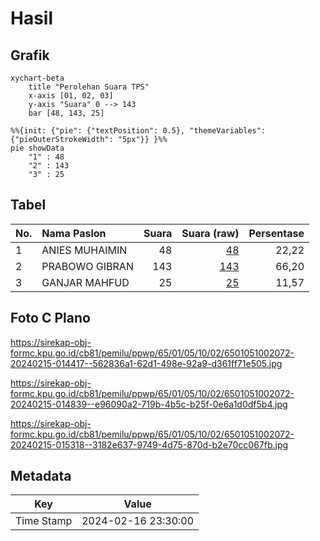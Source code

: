 # Hasil

## Grafik

```mermaid
xychart-beta
    title "Perolehan Suara TPS"
    x-axis [01, 02, 03]
    y-axis "Suara" 0 --> 143
    bar [48, 143, 25]
```

```mermaid
%%{init: {"pie": {"textPosition": 0.5}, "themeVariables": {"pieOuterStrokeWidth": "5px"}} }%%
pie showData
    "1" : 48
    "2" : 143
    "3" : 25
```

## Tabel

| No. | Nama Paslon    | Suara | Suara (raw) | Persentase |
|:--- |:-------------- | -----:| -----------:| ----------:|
| 1   | ANIES MUHAIMIN | 48    | [48][p-1]   | 22,22      |
| 2   | PRABOWO GIBRAN | 143   | [143][p-2]  | 66,20      |
| 3   | GANJAR MAHFUD  | 25    | [25][p-3]   | 11,57      |


[p-1]: https://github.com/gigit-pemilu/pemilu-2024-65-kalimantan-utara/blob/main/pilpres/hitung-suara/sub/65-kalimantan-utara/sub/01-bulungan/sub/05-tanjung-selor/sub/1002-tanjung-selor-hilir/sub/072-tps/sub/paslon-1.txt
[p-2]: https://github.com/gigit-pemilu/pemilu-2024-65-kalimantan-utara/blob/main/pilpres/hitung-suara/sub/65-kalimantan-utara/sub/01-bulungan/sub/05-tanjung-selor/sub/1002-tanjung-selor-hilir/sub/072-tps/sub/paslon-2.txt
[p-3]: https://github.com/gigit-pemilu/pemilu-2024-65-kalimantan-utara/blob/main/pilpres/hitung-suara/sub/65-kalimantan-utara/sub/01-bulungan/sub/05-tanjung-selor/sub/1002-tanjung-selor-hilir/sub/072-tps/sub/paslon-3.txt

## Foto C Plano

https://sirekap-obj-formc.kpu.go.id/cb81/pemilu/ppwp/65/01/05/10/02/6501051002072-20240215-014417--562836a1-62d1-498e-92a9-d361ff71e505.jpg

https://sirekap-obj-formc.kpu.go.id/cb81/pemilu/ppwp/65/01/05/10/02/6501051002072-20240215-014839--e96090a2-719b-4b5c-b25f-0e6a1d0df5b4.jpg

https://sirekap-obj-formc.kpu.go.id/cb81/pemilu/ppwp/65/01/05/10/02/6501051002072-20240215-015318--3182e637-9749-4d75-870d-b2e70cc067fb.jpg


## Metadata

| Key        | Value               |
| ---------- | ------------------- |
| Time Stamp | 2024-02-16 23:30:00 |



